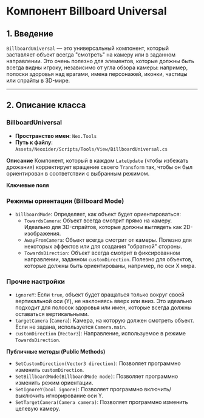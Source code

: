 # Компонент Billboard Universal

## 1. Введение

`BillboardUniversal` — это универсальный компонент, который заставляет объект всегда "смотреть" на камеру или в заданном направлении. Это очень полезно для элементов, которые должны быть всегда видны игроку, независимо от угла обзора камеры: например, полоски здоровья над врагами, имена персонажей, иконки, частицы или спрайты в 3D-мире.

---

## 2. Описание класса

### BillboardUniversal
- **Пространство имен**: `Neo.Tools`
- **Путь к файлу**: `Assets/Neoxider/Scripts/Tools/View/BillboardUniversal.cs`

**Описание**
Компонент, который в каждом `LateUpdate` (чтобы избежать дрожания) корректирует вращение своего `Transform` так, чтобы он был ориентирован в соответствии с выбранным режимом.

**Ключевые поля**

### Режимы ориентации (Billboard Mode)
- `billboardMode`: Определяет, как объект будет ориентироваться:
  - `TowardsCamera`: Объект всегда смотрит прямо на камеру. Идеально для 3D-спрайтов, которые должны выглядеть как 2D-изображения.
  - `AwayFromCamera`: Объект всегда смотрит от камеры. Полезно для некоторых эффектов или для создания "обратной" стороны.
  - `TowardsDirection`: Объект всегда смотрит в фиксированном направлении, заданном `customDirection`. Полезно для объектов, которые должны быть ориентированы, например, по оси X мира.

### Прочие настройки
- `ignoreY`: Если `true`, объект будет вращаться только вокруг своей вертикальной оси (Y), не наклоняясь вверх или вниз. Это идеально подходит для полосок здоровья или имен, которые всегда должны оставаться вертикальными.
- `targetCamera` (`Camera`): Камера, на которую должен смотреть объект. Если не задана, используется `Camera.main`.
- `customDirection` (`Vector3`): Направление, используемое в режиме `TowardsDirection`.

**Публичные методы (Public Methods)**
- `SetCustomDirection(Vector3 direction)`: Позволяет программно изменить `customDirection`.
- `SetBillboardMode(BillboardMode mode)`: Позволяет программно изменить режим ориентации.
- `SetIgnoreY(bool ignore)`: Позволяет программно включить/выключить игнорирование оси Y.
- `SetTargetCamera(Camera camera)`: Позволяет программно изменить целевую камеру.
